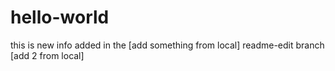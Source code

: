 # hello-world
this is new info added in the [add something from local] readme-edit branch
[add 2 from local]
